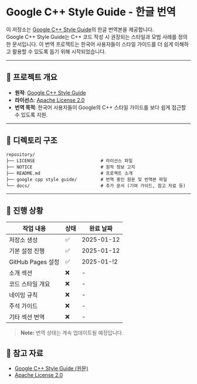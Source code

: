 # Google C++ Style Guide - 한글 번역

이 저장소는 [Google C++ Style Guide](https://google.github.io/styleguide/cppguide.html)의 한글 번역본을 제공합니다.  
Google C++ Style Guide는 C++ 코드 작성 시 권장되는 스타일과 모범 사례를 정의한 문서입니다.
이 번역 프로젝트는 한국어 사용자들이 스타일 가이드를 더 쉽게 이해하고 활용할 수 있도록 돕기 위해 시작되었습니다.

---

## 📌 프로젝트 개요
- **원작**: [Google C++ Style Guide](https://google.github.io/styleguide/cppguide.html)
- **라이선스**: [Apache License 2.0](./LICENSE)
- **번역 목적**: 한국어 사용자들이 Google의 C++ 스타일 가이드를 보다 쉽게 접근할 수 있도록 지원.

---

## 📂 디렉토리 구조
```
repository/
├── LICENSE                         # 라이선스 파일
├── NOTICE                          # 원작 정보 고지
├── README.md                       # 프로젝트 소개
├── google cpp style guide/         # 번역 중인 원문 및 번역본 파일
└── docs/                           # 추가 문서 (기여 가이드, 참고 자료 등)
```

---

## 🚀 진행 상황

| 작업 내용 | 상태 | 완료 날짜 |
|-----------|------|-----------|
| 저장소 생성 | ✅ | 2025-01-12 |
| 기본 설정 진행 | ✅ | 2025-01-12 |
| GitHub Pages 설정 | ✅ | 2025-01-!2 |
| 소개 섹션 | ❌ | - |
| 코드 스타일 개요 | ❌ | - |
| 네이밍 규칙 | ❌ | - |
| 주석 가이드 | ❌ | - |
| 기타 섹션 번역 | ❌ | - |

> **Note:** 번역 상태는 계속 업데이트될 예정입니다.

## 📖 참고 자료
- [Google C++ Style Guide (원문)](https://google.github.io/styleguide/cppguide.html)
- [Apache License 2.0](http://www.apache.org/licenses/LICENSE-2.0)

